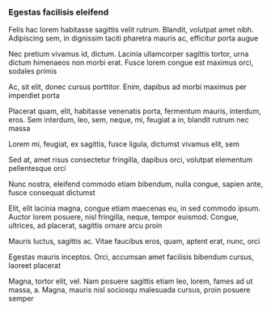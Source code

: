 ### Egestas facilisis eleifend

Felis hac lorem habitasse sagittis velit rutrum. Blandit, volutpat amet nibh. Adipiscing sem, in dignissim taciti pharetra mauris ac, efficitur porta augue

Nec pretium vivamus id, dictum. Lacinia ullamcorper sagittis tortor, urna dictum himenaeos non morbi erat. Fusce lorem congue est maximus orci, sodales primis

Ac, sit elit, donec cursus porttitor. Enim, dapibus ad morbi maximus per imperdiet porta

Placerat quam, elit, habitasse venenatis porta, fermentum mauris, interdum, eros. Sem interdum, leo, sem, neque, mi, feugiat a in, blandit rutrum nec massa

Lorem mi, feugiat, ex sagittis, fusce ligula, dictumst vivamus elit, sem

Sed at, amet risus consectetur fringilla, dapibus orci, volutpat elementum pellentesque orci

Nunc nostra, eleifend commodo etiam bibendum, nulla congue, sapien ante, fusce consequat dictumst

Elit, elit lacinia magna, congue etiam maecenas eu, in sed commodo ipsum. Auctor lorem posuere, nisl fringilla, neque, tempor euismod. Congue, ultrices, ad placerat, sagittis ornare arcu proin

Mauris luctus, sagittis ac. Vitae faucibus eros, quam, aptent erat, nunc, orci

Egestas mauris inceptos. Orci, accumsan amet facilisis bibendum cursus, laoreet placerat

Magna, tortor elit, vel. Nam posuere sagittis etiam leo, lorem, fames ad ut massa, a. Magna, mauris nisl sociosqu malesuada cursus, proin posuere semper



